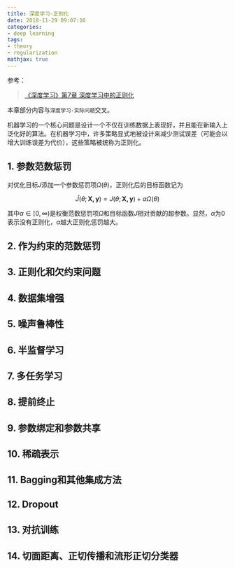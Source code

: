```yaml
---
title: 深度学习-正则化
date: 2018-11-29 09:07:16
categories:
- deep learning
tags:
- theory
- regularization
mathjax: true
---
```


参考：

> [《深度学习》第7章 深度学习中的正则化](https://github.com/exacity/deeplearningbook-chinese)

本章部分内容与`深度学习-实际问题`交叉。

机器学习的一个核心问题是设计一个不仅在训练数据上表现好，并且能在新输入上泛化好的算法。在机器学习中，许多策略显式地被设计来减少测试误差（可能会以增大训练误差为代价），这些策略被统称为正则化。

<!-- more -->

## 1. 参数范数惩罚

对优化目标$J$添加一个参数惩罚项$\Omega(\theta)$，正则化后的目标函数记为

$$
\hat{J}(\theta;\boldsymbol{X, y}) = J(\theta;\boldsymbol{X, y}) + \alpha\Omega(\theta)
$$

其中$\alpha \in [0, \infty)$是权衡范数惩罚项$\Omega$和目标函数$J$相对贡献的超参数。显然，$\alpha$为0表示没有正则化，$\alpha$越大正则化惩罚越大。






## 2. 作为约束的范数惩罚



## 3. 正则化和欠约束问题


## 4. 数据集增强


## 5. 噪声鲁棒性


## 6. 半监督学习


## 7. 多任务学习


## 8. 提前终止


## 9. 参数绑定和参数共享


## 10. 稀疏表示


## 11. Bagging和其他集成方法

## 12. Dropout


## 13. 对抗训练


## 14. 切面距离、正切传播和流形正切分类器

